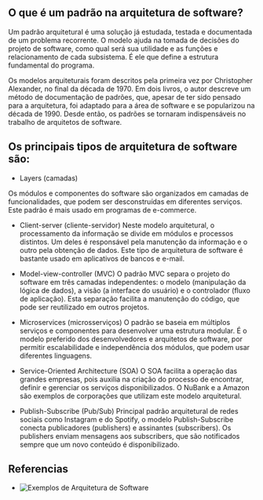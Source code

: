 ## O que é um padrão na arquitetura de software?

Um padrão arquitetural é uma solução já estudada, testada e documentada de um problema recorrente. O modelo ajuda na tomada de decisões do projeto de software, 
como qual será sua utilidade e as funções e relacionamento de cada subsistema. É ele que define a estrutura fundamental do programa.

Os modelos arquiteturais foram descritos pela primeira vez por Christopher Alexander, no final da década de 1970. Em dois livros, o autor descreve um 
método de documentação de padrões, que, apesar de ter sido pensado para a arquitetura, foi adaptado para a área de software e se popularizou na década de 1990. 
Desde então, os padrões se tornaram indispensáveis no trabalho de arquitetos de software.


## Os principais tipos de arquitetura de software são:


- Layers (camadas)

Os módulos e componentes do software são organizados em camadas de funcionalidades, que podem ser desconstruídas em diferentes serviços. 
Este padrão é mais usado em programas de e-commerce.

- Client-server (cliente-servidor)
Neste modelo arquitetural, o processamento da informação se divide em módulos e processos distintos. Um deles é responsável pela manutenção da 
informação e o outro pela obtenção de dados. Este tipo de arquitetura de software é bastante usado em aplicativos de bancos e e-mail.

- Model-view-controller (MVC)
O padrão MVC separa o projeto do software em três camadas independentes: o modelo (manipulação da lógica de dados), a visão (a interface do usuário) e o controlador 
(fluxo de aplicação). Esta separação facilita a manutenção do código, que pode ser reutilizado em outros projetos.

- Microservices (microsserviços)
O padrão se baseia em múltiplos serviços e componentes para desenvolver uma estrutura modular. É o modelo preferido dos desenvolvedores e arquitetos de software,
por permitir escalabilidade e independência dos módulos, que podem usar diferentes linguagens.

- Service-Oriented Architecture (SOA)
O SOA facilita a operação das grandes empresas, pois auxilia na criação do processo de encontrar, definir e gerenciar os serviços disponibilizados. 
O NuBank e a Amazon são exemplos de corporações que utilizam este modelo arquitetural.

- Publish-Subscribe (Pub/Sub)
Principal padrão arquitetural de redes sociais como Instagram e do Spotify, o modelo Publish-Subscribe conecta publicadores (publishers) 
e assinantes (subscribers). Os publishers enviam mensagens aos subscribers, que são notificados sempre que um novo conteúdo é disponibilizado.

## Referencias

- ![Exemplos de Arquitetura de Software](https://posdigital.pucpr.br/blog/tipos-de-arquitetura-de-software#:~:text=O%20que%20%C3%A9%20um%20padr%C3%A3o,e%20relacionamento%20de%20cada%20subsistema.)
